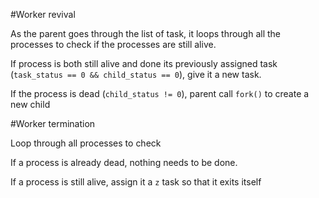 #Worker revival

As the parent goes through the list of task, it loops through all the processes to check if the processes are still alive.

If process is both still alive and done its previously assigned task (`task_status == 0 && child_status == 0`), give it a new task.

If the process is dead (`child_status != 0`), parent call `fork()` to create a new child

#Worker termination

Loop through all processes to check

If a process is already dead, nothing needs to be done.

If a process is still alive, assign it a `z` task so that it exits itself
